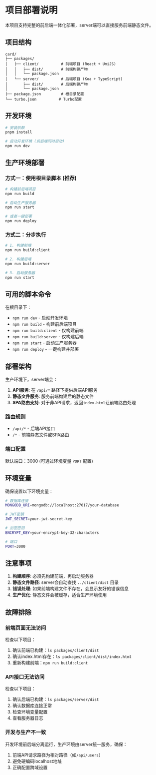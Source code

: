 # 项目部署说明

本项目支持完整的前后端一体化部署，server端可以直接服务前端静态文件。

## 项目结构

```
card/
├── packages/
│   ├── client/          # 前端项目 (React + UmiJS)
│   │   ├── dist/        # 前端构建产物
│   │   └── package.json
│   └── server/          # 后端项目 (Koa + TypeScript)
│       ├── dist/        # 后端构建产物
│       └── package.json
├── package.json         # 根目录配置
└── turbo.json          # Turbo配置
```

## 开发环境

```bash
# 安装依赖
pnpm install

# 启动开发环境 (前后端同时启动)
npm run dev
```

## 生产环境部署

### 方式一：使用根目录脚本 (推荐)

```bash
# 构建前后端项目
npm run build

# 启动生产服务器
npm run start

# 或者一键部署
npm run deploy
```

### 方式二：分步执行

```bash
# 1. 构建前端
npm run build:client

# 2. 构建后端
npm run build:server

# 3. 启动服务器
npm run start
```

## 可用的脚本命令

在根目录下：

- `npm run dev` - 启动开发环境
- `npm run build` - 构建前后端项目
- `npm run build:client` - 仅构建前端
- `npm run build:server` - 仅构建后端
- `npm run start` - 启动生产服务器
- `npm run deploy` - 一键构建并部署

## 部署架构

生产环境下，server端会：

1. **API服务**: 在 `/api/*` 路径下提供后端API服务
2. **静态文件服务**: 服务前端构建后的静态文件
3. **SPA路由支持**: 对于非API请求，返回`index.html`让前端路由处理

### 路由规则

- `/api/*` - 后端API接口
- `/*` - 前端静态文件或SPA路由

### 端口配置

默认端口：3000 (可通过环境变量 `PORT` 配置)

## 环境变量

确保设置以下环境变量：

```bash
# 数据库连接
MONGODB_URI=mongodb://localhost:27017/your-database

# JWT密钥
JWT_SECRET=your-jwt-secret-key

# 加密密钥
ENCRYPT_KEY=your-encrypt-key-32-characters

# 端口
PORT=3000
```

## 注意事项

1. **构建顺序**: 必须先构建前端，再启动服务器
2. **静态文件路径**: server会自动查找 `../client/dist` 目录
3. **错误处理**: 如果前端构建文件不存在，会显示友好的错误信息
4. **生产优化**: 静态文件会被缓存，适合生产环境使用

## 故障排除

### 前端页面无法访问

检查以下项目：

1. 确认前端已构建：`ls packages/client/dist`
2. 确认index.html存在：`ls packages/client/dist/index.html`
3. 重新构建前端：`npm run build:client`

### API接口无法访问

检查以下项目：

1. 确认后端已构建：`ls packages/server/dist`
2. 确认数据库连接正常
3. 检查环境变量配置
4. 查看服务器日志

### 开发与生产不一致

开发环境前后端分离运行，生产环境由server统一服务，确保：

1. 前端API请求路径为相对路径（如`/api/users`）
2. 避免硬编码localhost地址
3. 正确配置跨域设置